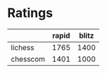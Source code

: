 # Ratings

|          | rapid | blitz |
|----------|-------|-------|
| lichess  | 1765 | 1400 |
| chesscom | 1401 | 1000 |
